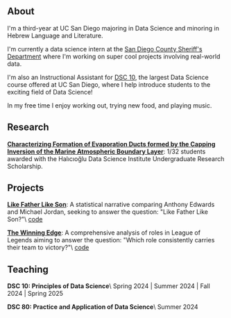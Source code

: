 ---
---

## About

I'm a third-year at UC San Diego majoring in Data Science and minoring in Hebrew Language and Literature.

I'm currently a data science intern at the [San Diego County Sheriff's Department](https://www.sdsheriff.gov/) where I'm working on super cool projects involving real-world data. 

I'm also an Instructional Assistant for [DSC 10](https://dsc10.com/), the largest Data Science course offered at UC San Diego, where I help introduce students to the exciting field of Data Science!

In my free time I enjoy working out, trying new food, and playing music.

## Research

__[Characterizing Formation of Evaporation Ducts formed by the Capping Inversion of the Marine Atmospheric Boundary Layer](https://datascience.ucsd.edu/32-undergraduate-scholarships/)__: 1/32 students awarded with the Halıcıoğlu Data Science Institute Undergraduate Research Scholarship.

## Projects

__[Like Father Like Son](https://jhyunbinyi.github.io/antmj/)__: A statistical narrative comparing Anthony Edwards and Michael Jordan, seeking to answer the question: "Like Father Like Son?"\\
[code](https://github.com/jhyunbinyi/antmj)

__[The Winning Edge](https://jasxnhuynh.github.io/LoL-lane-analysis/)__: A comprehensive analysis of roles in League of Legends aiming to answer the question: "Which role consistently carries their team to victory?"\\
[code](https://github.com/jasxnhuynh/LoL-lane-analysis)

## Teaching

__DSC 10: Principles of Data Science__\\
Spring 2024 | Summer 2024 | Fall 2024 | Spring 2025

__DSC 80: Practice and Application of Data Science__\\
Summer 2024